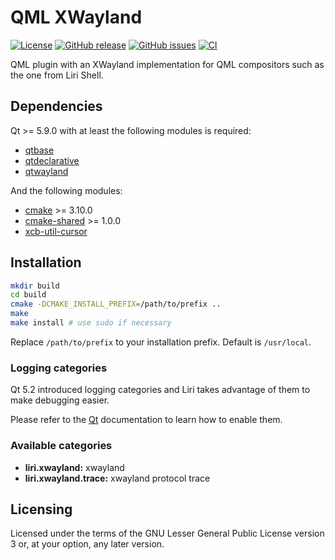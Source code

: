 QML XWayland
============

[![License](https://img.shields.io/badge/license-LGPLv3.0-blue.svg)](http://www.gnu.org/licenses/lgpl.txt)
[![GitHub release](https://img.shields.io/github/release/lirios/qml-xwayland.svg)](https://github.com/lirios/qml-xwayland)
[![GitHub issues](https://img.shields.io/github/issues/lirios/qml-xwayland.svg)](https://github.com/lirios/qml-xwayland/issues)
[![CI](https://github.com/lirios/qml-xwayland/workflows/CI/badge.svg?branch=develop)](https://github.com/lirios/qml-xwayland/actions?query=workflow%3ACI)

QML plugin with an XWayland implementation for QML compositors
such as the one from Liri Shell.

## Dependencies

Qt >= 5.9.0 with at least the following modules is required:

* [qtbase](http://code.qt.io/cgit/qt/qtbase.git)
* [qtdeclarative](http://code.qt.io/cgit/qt/qtdeclarative.git)
* [qtwayland](http://code.qt.io/cgit/qt/qtwayland.git)

And the following modules:

 * [cmake](https://gitlab.kitware.com/cmake/cmake) >= 3.10.0
 * [cmake-shared](https://github.com/lirios/cmake-shared.git) >= 1.0.0
 * [xcb-util-cursor](http://cgit.freedesktop.org/xcb/util-cursor)

## Installation

```sh
mkdir build
cd build
cmake -DCMAKE_INSTALL_PREFIX=/path/to/prefix ..
make
make install # use sudo if necessary
```

Replace `/path/to/prefix` to your installation prefix.
Default is `/usr/local`.

### Logging categories

Qt 5.2 introduced logging categories and Liri takes advantage of
them to make debugging easier.

Please refer to the [Qt](http://doc.qt.io/qt-5/qloggingcategory.html) documentation
to learn how to enable them.

### Available categories

* **liri.xwayland:** xwayland
* **liri.xwayland.trace:** xwayland protocol trace

## Licensing

Licensed under the terms of the GNU Lesser General Public License version 3 or,
at your option, any later version.
